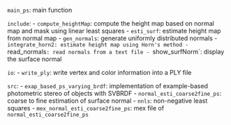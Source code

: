 `main_ps`: main function

`include`:
	- `compute_heightMap`: compute the height map based on normal map and mask using linear least squares
	- `esti_surf`: estimate height map from normal map
	- `gen_normals`: generate uniformly distributed normals
	- `integrate_horn2: estimate height map using Horn's method
	- `read_normals`: read normals from a text file
	- `show_surfNorm`: display the surface normal

`io`:
	- `write_ply`: write vertex and color information into a PLY file

`src`:
	- `exap_based_ps_varying_brdf`: implementation of example-based photometric stereo of objects with SVBRDF
	- `normal_esti_coarse2fine_ps`: coarse to fine estimation of surface normal
	- `nnls`: non-negative least squares
	- `mex_normal_esti_coarse2fine_ps`: mex file of `normal_esti_coarse2fine_ps`
	